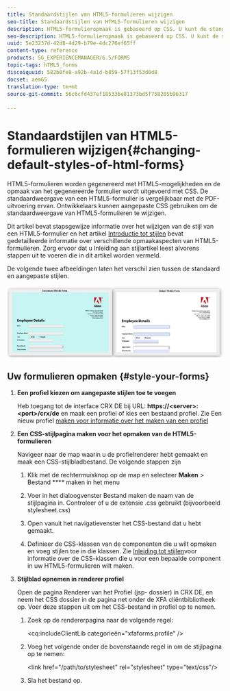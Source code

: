```yaml
---
title: Standaardstijlen van HTML5-formulieren wijzigen
seo-title: Standaardstijlen van HTML5-formulieren wijzigen
description: HTML5-formulieropmaak is gebaseerd op CSS. U kunt de standaardstijlen van het formulier wijzigen.
seo-description: HTML5-formulieropmaak is gebaseerd op CSS. U kunt de standaardstijlen van het formulier wijzigen.
uuid: 5e23237d-42d8-4d29-b79e-4dc276ef65ff
content-type: reference
products: SG_EXPERIENCEMANAGER/6.5/FORMS
topic-tags: hTML5_forms
discoiquuid: 582b0fe8-a92b-4a1d-b859-57f13f53d0d8
docset: aem65
translation-type: tm+mt
source-git-commit: 56c6cfd437ef185336e81373bd5f758205b96317

---
```



# Standaardstijlen van HTML5-formulieren wijzigen{#changing-default-styles-of-html-forms}

HTML5-formulieren worden gegenereerd met HTML5-mogelijkheden en de opmaak van het gegenereerde formulier wordt uitgevoerd met CSS. De standaardweergave van een HTML5-formulier is vergelijkbaar met de PDF-uitvoering ervan. Ontwikkelaars kunnen aangepaste CSS gebruiken om de standaardweergave van HTML5-formulieren te wijzigen.

Dit artikel bevat stapsgewijze informatie over het wijzigen van de stijl van een HTML5-formulier en het artikel [Introductie tot stijlen](/help/forms/using/css-styles.md) bevat gedetailleerde informatie over verschillende opmaakaspecten van HTML5-formulieren. Zorg ervoor dat u Inleiding aan stijlartikel leest alvorens stappen uit te voeren die in dit artikel worden vermeld.

De volgende twee afbeeldingen laten het verschil zien tussen de standaard en aangepaste stijlen.

![picture-002-small](assets/pictures-002-small.png)

## Uw formulieren opmaken {#style-your-forms}

1. **Een profiel kiezen om aangepaste stijlen toe te voegen**

   Heb toegang tot de interface CRX DE bij URL: **https://&lt;server>:&lt;port>/crx/de** en maak een profiel of kies een bestaand profiel. Zie Een nieuw profiel [maken voor informatie over het maken van een profiel](/help/forms/using/custom-profile.md)

1. **Een CSS-stijlpagina maken voor het opmaken van de HTML5-formulieren**

   Navigeer naar de map waarin u de profielrenderer hebt gemaakt en maak een CSS-stijlbladbestand. De volgende stappen zijn

   1. Klik met de rechtermuisknop op de map en selecteer **Maken** > Bestand **** maken in het menu

   1. Voer in het dialoogvenster Bestand maken de naam van de stijlpagina in. Controleer of u de extensie .css gebruikt (bijvoorbeeld stylesheet.css)
   1. Open vanuit het navigatievenster het CSS-bestand dat u hebt gemaakt.
   1. Definieer de CSS-klassen van de componenten die u wilt opmaken en voeg stijlen toe in die klassen.
   Zie [Inleiding tot stijlen](/help/forms/using/css-styles.md)voor informatie over de CSS-klassen die u voor een bepaalde component in uw HTML5-formulieren wilt maken.

1. **Stijlblad opnemen in renderer profiel**

   Open de pagina Renderer van het Profiel (jsp- dossier) in CRX DE, en neem het CSS dossier in de pagina net onder de XFA cliëntbibliotheek op. Voer deze stappen uit om het CSS-bestand in profiel op te nemen.

   1. Zoek op de rendererpagina naar de volgende regel:

      &lt;cq:includeClientLib categorieën=&quot;xfaforms.profile&quot; />

   1. Voeg het volgende onder de bovenstaande regel in om de stijlpagina op te nemen:

      &lt;link href=&quot;/path/to/stylesheet&quot; rel=&quot;stylesheet&quot; type=&quot;text/css&quot;/>

   1. Sla het bestand op.
